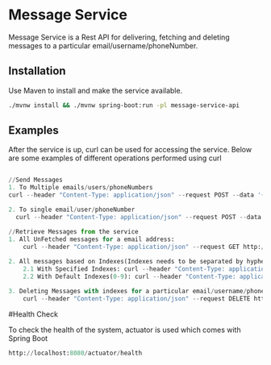 # Message Service

Message Service is a Rest API for delivering, fetching and deleting messages to a particular email/username/phoneNumber.

## Installation

Use Maven to install and make the service available.

```bash
./mvnw install && ./mvnw spring-boot:run -pl message-service-api
```

## Examples

After the service is up, curl can be used for accessing the service. Below are some examples of different operations performed using curl

```python

//Send Messages
1. To Multiple emails/users/phoneNumbers
curl --header "Content-Type: application/json" --request POST --data '{"messageInfo":{"messageBody":"Hello.."},"toEmails":["akhilesh1","akhilesh2"]}' http://localhost:8080/message

2. To single email/user/phoneNumber
  curl --header "Content-Type: application/json" --request POST --data '{"messageInfo":{"messageBody":"Hello.."},"toEmails":["akhilesh1"]}' http://localhost:8080/message

//Retrieve Messages from the service
1. All UnFetched messages for a email address:
   	curl --header "Content-Type: application/json" --request GET http://localhost:8080/messages/akhilesh1\?unFetched=true
   
2. All messages based on Indexes(Indexes needs to be separated by hyphen): 
    2.1 With Specified Indexes: curl --header "Content-Type: application/json" --request GET http://localhost:8080/messages/akhilesh1\?indexes=0-1
    2.2 With Default Indexes(0-9): curl --header "Content-Type: application/json" --request GET http://localhost:8080/messages/akhilesh2

3. Deleting Messages with indexes for a particular email/username/phoneNr
    curl --header "Content-Type: application/json" --request DELETE http://localhost:8080/messages/akhilesh1/0-1
```

#Health Check

To check the health of the system, actuator is used which comes with Spring Boot

```python
http://localhost:8080/actuator/health
```